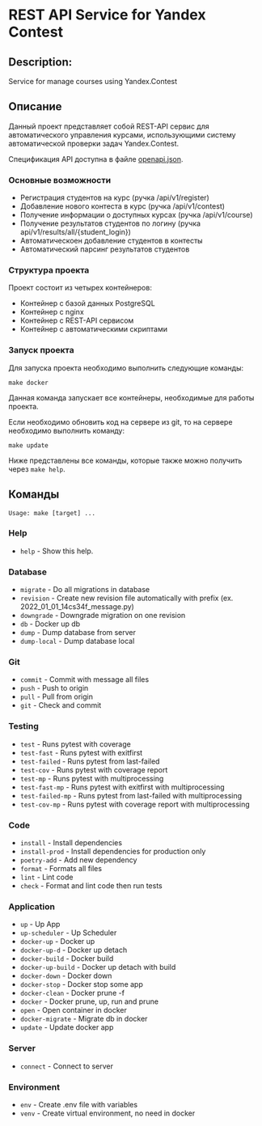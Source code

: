 # REST API Service for Yandex Contest

## Description:
Service for manage courses using Yandex.Contest

## Описание

Данный проект представляет собой REST-API сервис для автоматического управления курсами, использующими систему автоматической проверки задач Yandex.Contest.

Спецификация API доступна в файле [openapi.json](openapi.json).

### Основные возможности

* Регистрация студентов на курс (ручка /api/v1/register)
* Добавление нового контеста в курс (ручка /api/v1/contest)
* Получение информации о доступных курсах (ручка /api/v1/course)
* Получение результатов студентов по логину (ручка api/v1/results/all/{student_login})
* Автоматическоен добавление студентов в контесты
* Автоматический парсинг результатов студентов

### Структура проекта

Проект состоит из четырех контейнеров:
    
* Контейнер с базой данных PostgreSQL
* Контейнер с nginx
* Контейнер с REST-API сервисом
* Контейнер с автоматическими скриптами

### Запуск проекта

Для запуска проекта необходимо выполнить следующие команды:

    make docker

Данная команда запускает все контейнеры, необходимые для работы проекта.

Если необходимо обновить код на сервере из git, то на сервере необходимо выполнить команду:

    make update

Ниже представлены все команды, которые также можно получить через `make help`.

## Команды

`Usage: make [target] ...`

### Help

* `help` - Show this help.

### Database

* `migrate` - Do all migrations in database
* `revision` - Create new revision file automatically with prefix (ex. 2022_01_01_14cs34f_message.py)
* `downgrade` - Downgrade migration on one revision
* `db` - Docker up db
* `dump` - Dump database from server
* `dump-local` - Dump database local

### Git

* `commit` - Commit with message all files
* `push` - Push to origin
* `pull` - Pull from origin
* `git` - Check and commit

### Testing

* `test` - Runs pytest with coverage
* `test-fast` - Runs pytest with exitfirst
* `test-failed` - Runs pytest from last-failed
* `test-cov` - Runs pytest with coverage report
* `test-mp` - Runs pytest with multiprocessing
* `test-fast-mp` - Runs pytest with exitfirst with multiprocessing
* `test-failed-mp` - Runs pytest from last-failed with multiprocessing
* `test-cov-mp` - Runs pytest with coverage report with multiprocessing

### Code

* `install` - Install dependencies
* `install-prod` - Install dependencies for production only
* `poetry-add` - Add new dependency
* `format` - Formats all files
* `lint` - Lint code
* `check` - Format and lint code then run tests

### Application

* `up` - Up App
* `up-scheduler` - Up Scheduler
* `docker-up` - Docker up
* `docker-up-d` - Docker up detach
* `docker-build` - Docker build
* `docker-up-build` - Docker up detach with build
* `docker-down` - Docker down
* `docker-stop` - Docker stop some app
* `docker-clean` - Docker prune -f
* `docker` - Docker prune, up, run and prune
* `open` - Open container in docker
* `docker-migrate` - Migrate db in docker
* `update` - Update docker app

### Server

* `connect` - Connect to server

### Environment

* `env` - Create .env file with variables
* `venv` - Create virtual environment, no need in docker
